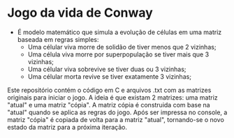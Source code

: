 # Jogo da vida de Conway
- É modelo matemático que simula a evolução de células em uma matriz baseada em regras simples:
    - Uma célular viva morre de solidão de tiver menos que 2 vizinhas;
    - Uma célula viva morre por superpopulação se tiver mais que 3 vizinhas;
    - Uma célular viva sobrevive se tiver duas ou 3 vizinhas;
    - Uma célular morta revive se tiver exatamente 3 vizinhas;


Este repositório contém o código em C e arquivos .txt com as matrizes originais para iniciar o jogo. 
A ideia é que existam 2 matrizes: uma matriz "atual" e uma matriz "cópia". A matriz cópia é construida com base na "atual" quando se aplica as regras do jogo. Após ser impressa no console, a matriz "cópia" é copiada de volta para a matriz "atual", tornando-se o novo estado da matriz para a próxima iteração.
